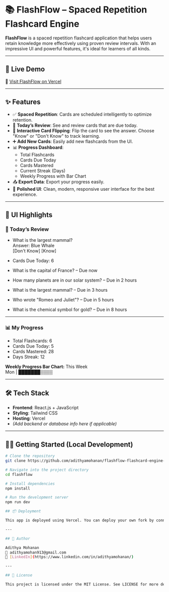 # 📚 FlashFlow – Spaced Repetition Flashcard Engine

**FlashFlow** is a spaced repetition flashcard application that helps users retain knowledge more effectively using proven review intervals. With an impressive UI and powerful features, it's ideal for learners of all kinds.

---

## 🚀 Live Demo

🔗 [Visit FlashFlow on Vercel](https://flashflow-v1.vercel.app/)

---

## ✨ Features

- ✅ **Spaced Repetition**: Cards are scheduled intelligently to optimize retention.
- 📆 **Today’s Review**: See and review cards that are due today.
- 🔄 **Interactive Card Flipping**: Flip the card to see the answer. Choose "Know" or "Don't Know" to track learning.
- ➕ **Add New Cards**: Easily add new flashcards from the UI.
- 📊 **Progress Dashboard**:
  - Total Flashcards
  - Cards Due Today
  - Cards Mastered
  - Current Streak (Days)
  - Weekly Progress with Bar Chart
- 📤 **Export Data**: Export your progress easily.
- 🎨 **Polished UI**: Clean, modern, responsive user interface for the best experience.

---

## 📸 UI Highlights

### 📅 Today’s Review

- What is the largest mammal?  
  Answer: Blue Whale  
  [Don't Know] [Know]

- Cards Due Today: 6

- What is the capital of France? – Due now

- How many planets are in our solar system? – Due in 2 hours

- What is the largest mammal? – Due in 3 hours

- Who wrote "Romeo and Juliet"? – Due in 5 hours

- What is the chemical symbol for gold? – Due in 8 hours

---

### 📊 My Progress

- Total Flashcards: 6
- Cards Due Today: 5
- Cards Mastered: 28
- Days Streak: 12

**Weekly Progress Bar Chart:**
This Week  
Mon | ███████▒▒▒▒

---

## 🛠️ Tech Stack

- **Frontend**: React.js + JavaScript
- **Styling**: Tailwind CSS
- **Hosting**: Vercel
- *(Add backend or database info here if applicable)*

---

## 🧑‍💻 Getting Started (Local Development)

```bash
# Clone the repository
git clone https://github.com/adithyamohanan/flashflow-flashcard-engine-v1.git

# Navigate into the project directory
cd flashflow

# Install dependencies
npm install

# Run the development server
npm run dev

## 📦 Deployment

This app is deployed using Vercel. You can deploy your own fork by connecting your GitHub repository and following the steps on Vercel’s dashboard.

---

## 👤 Author

Adithya Mohanan  
📧 adithyamohan913@gmail.com
🔗 [LinkedIn](https://www.linkedin.com/in/adithyamohanan/)

---

## 📄 License

This project is licensed under the MIT License. See LICENSE for more details.
